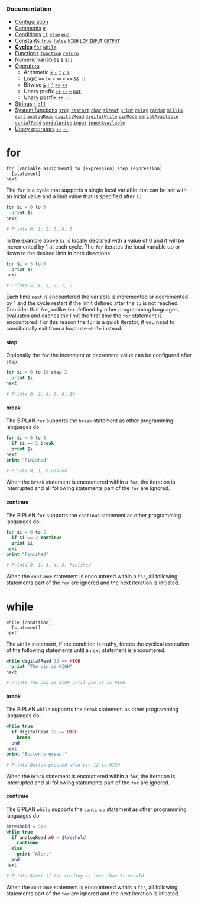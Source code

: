 ### Documentation
- [Configuration](/documentation/configuration.md)
- [Comments](/documentation/comments.md) [`#`]()  
- [Conditions](/documentation/conditions.md) [`if`]() [`else`]() [`end`]()
- [Constants](/documentation/constants.md) [`true`]() [`false`]() [`HIGH`]() [`LOW`]() [`INPUT`]() [`OUTPUT`]()
- **[Cycles](/documentation/cycles.md)** [`for`](/documentation/cycles.md#for) [`while`](/documentation/cycles.md#while)
- [Functions](/documentation/functions.md) [`function`]() [`return`]()
- [Numeric variables](/documentation/numeric-variables.md) [`$`]() [`$[]`]()
- [Operators](/documentation/operators.md)
  - Arithmetic [`+`]() [`-`]() [`*`]() [`/`]() [`%`]()
  - Logic [`==`]() [`!=`]() [`>`]() [`>=`]() [`<`]() [`<=`]() [`&&`]() [`||`]()
  - Bitwise [`&`]() [`|`]() [`^`]() [`>>`]() [`<<`]()
  - Unary prefix [`++`]() [`--`]() [`~`]() [`not`]()
  - Unary postfix [`++`]() [`--`]()
- [Strings](/documentation/strings.md) [`:`]() [`:[]`]()
- [System functions](/documentation/system-functions.md) [`stop`]() [`restart`]() [`char`]() [`sizeof`]() [`print`]() [`delay`]() [`random`]() [`millis`]() [`sqrt`]() [`analogRead`]() [`digitalRead`]() [`digitalWrite`]() [`pinMode`]() [`serialAvailable`]() [`serialRead`]() [`serialWrite`]() [`input`]() [`inputAvailable`]()
- [Unary operators](/documentation/unary-operators.md) [`++`]() [`--`]()

# for
```
for [variable assignment] to [expression] step [expression]
  [statement]
next
```
The `for` is a cycle that supports a single local variable that can be set with an initial value and a limit value that is specified after `to`:  
```php
for $i = 0 to 5
  print $i
next

# Prints 0, 1, 2, 3, 4, 5
```
In the example above `$i` is locally declared with a value of 0 and it will be incremented by 1 at each cycle. The `for` iterates the local variable up or down to the desired limit in both directions:
```php
for $i = 5 to 0
  print $i
next

# Prints 5, 4, 3, 2, 1, 0
```
Each time `next` is encountered the variable is incremented or decremented by 1 and the cycle restart if the limit defined after the `to` is not reached. Consider that `for`, unlike `for` defined by other programming languages, evaluates and caches the limit the first time the `for` statement is encountered. For this reason the `for` is a quick iterator, if you need to conditionally exit from a loop use `while` instead.

#### step
Optionally the `for` the increment or decrement value can be configured after `step`:  
```php
for $i = 0 to 10 step 2
  print $i
next

# Prints 0, 2, 4, 6, 8, 10
```

#### break
The BIPLAN `for` supports the `break` statement as other programming languages do:
```php
for $i = 0 to 5
  if $i == 2 break
  print $i
next
print "Finished"

# Prints 0, 1, Finished
```
When the `break` statement is encountered within a `for`, the iteration is interrupted and all following statements part of the `for` are ignored.

#### continue
The BIPLAN `for` supports the `continue` statement as other programming languages do:
```php
for $i = 0 to 5
  if $i == 2 continue
  print $i
next
print "Finished"

# Prints 0, 1, 3, 4, 5, Finished
```
When the `continue` statement is encountered within a `for`, all following statements part of the `for` are ignored and the next iteration is initiated.

# while
```
while [condition]
  [statement]
next
```
The `while` statement, if the condition is truthy, forces the cyclical execution of the following statements until a `next` statement is encountered.   
```php
while digitalRead 12 == HIGH
  print "The pin is HIGH"
next

# Prints The pin is HIGH until pin 12 is HIGH
```

#### break
The BIPLAN `while` supports the `break` statement as other programming languages do:
```php
while true
  if digitalRead 12 == HIGH
    break
  end
next
print "Button pressed!"

# Prints Button pressed when pin 12 is HIGH
```
When the `break` statement is encountered within a `for`, the iteration is interrupted and all following statements part of the `for` are ignored.

#### continue
The BIPLAN `while` supports the `continue` statement as other programming languages do:
```php
$treshold = 512
while true
  if analogRead A0 > $treshold
    continue
  else
    print "Alert"
  end
next

# Prints Alert if the reading is less than $treshold
```
When the `continue` statement is encountered within a `for`, all following statements part of the `for` are ignored and the next iteration is initiated.
